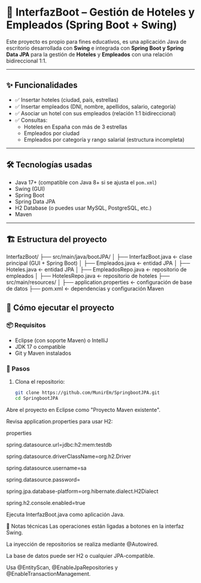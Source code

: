 # 🏨 InterfazBoot – Gestión de Hoteles y Empleados (Spring Boot + Swing)

Este proyecto es propio para fines educativos, es una aplicación Java de escritorio desarrollada con **Swing** e integrada con **Spring Boot y Spring Data JPA** para la gestión de **Hoteles** y **Empleados** con una relación bidireccional 1:1.

---

## ✨ Funcionalidades

- ✅ Insertar hoteles (ciudad, país, estrellas)
- ✅ Insertar empleados (DNI, nombre, apellidos, salario, categoría)
- ✅ Asociar un hotel con sus empleados (relación 1:1 bidireccional)
- ✅ Consultas:
  - Hoteles en España con más de 3 estrellas
  - Empleados por ciudad
  - Empleados por categoría y rango salarial (estructura incompleta)

---

## 🛠️ Tecnologías usadas

- Java 17+ (compatible con Java 8+ si se ajusta el `pom.xml`)
- Swing (GUI)
- Spring Boot
- Spring Data JPA
- H2 Database (o puedes usar MySQL, PostgreSQL, etc.)
- Maven

---

## 🏗️ Estructura del proyecto

InterfazBoot/
├── src/main/java/bootJPA/
│ ├── InterfazBoot.java ← clase principal (GUI + Spring Boot)
│ ├── Empleados.java ← entidad JPA
│ ├── Hoteles.java ← entidad JPA
│ ├── EmpleadosRepo.java ← repositorio de empleados
│ ├── HotelesRepo.java ← repositorio de hoteles
├── src/main/resources/
│ ├── application.properties ← configuración de base de datos
├── pom.xml ← dependencias y configuración Maven



## 🚀 Cómo ejecutar el proyecto

### 📦 Requisitos

- Eclipse (con soporte Maven) o IntelliJ
- JDK 17 o compatible
- Git y Maven instalados

### 🔧 Pasos

1. Clona el repositorio:

   ```bash
   git clone https://github.com/MunirEm/SpringbootJPA.git
   cd SpringbootJPA
Abre el proyecto en Eclipse como "Proyecto Maven existente".

Revisa application.properties para usar H2:

properties

spring.datasource.url=jdbc:h2:mem:testdb

spring.datasource.driverClassName=org.h2.Driver

spring.datasource.username=sa

spring.datasource.password=

spring.jpa.database-platform=org.hibernate.dialect.H2Dialect

spring.h2.console.enabled=true

Ejecuta InterfazBoot.java como aplicación Java.

🧪 Notas técnicas
Las operaciones están ligadas a botones en la interfaz Swing.

La inyección de repositorios se realiza mediante @Autowired.

La base de datos puede ser H2 o cualquier JPA-compatible.

Usa @EntityScan, @EnableJpaRepositories y @EnableTransactionManagement.
